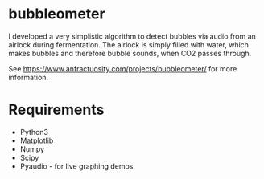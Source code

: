 # bubbleometer

I developed a very simplistic algorithm to detect bubbles via audio from an airlock during fermentation. The airlock is simply filled with water, which makes bubbles and therefore bubble sounds, when CO2 passes through. 

See https://www.anfractuosity.com/projects/bubbleometer/ for more information.

# Requirements

* Python3
* Matplotlib
* Numpy
* Scipy
* Pyaudio - for live graphing demos
